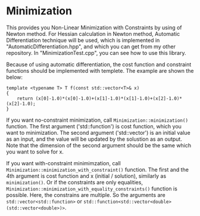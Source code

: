 # Minimization
This provides you Non-Linear Minimization with Constraints by using of Newton method.
For Hessian calculation in Newton method, Automatic Differentiation technique will be used,
which is implemented in "AutomaticDifferentiation.hpp", and which you can get from my other repository.
In "MinimizationTest.cpp", you can see how to use this library.

Because of using automatic differentiation, the cost function and constraint functions should be implemented with templete.
The example are shown the below:

    template <typename T> T f(const std::vector<T>& x)
    {
        return (x[0]-1.0)*(x[0]-1.0)+(x[1]-1.0)*(x[1]-1.0)+(x[2]-1.0)*(x[2]-1.0);
    }

If you want no-constraint minimization, call `Minimization::minimization()` function.
The first argument ('std::function') is cost function, which you want to minimization.
The second argument ('std::vector<double>') is an initial value as an input, 
and the value will be updated by the solustion as an output.
Note that the dimension of the second argument should be the same which you want to solve for x.

If you want with-constraint minimimzation, call `Minimization::minimization_with_constraint()` function.
The first and the 4th argument is cost function and x (initial / solution), similarly as `minimization()`.
Or if the constraints are only equalities, `Minimization::minimization_with_equality_constraints()` function is possible.
Here, the constrains are multiple. So the arguments are `std::vector<std::function>` 
or `std::function<std::vector<double>(std::vector<double>)>`.
